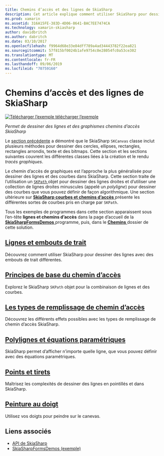 ```yaml
---
title: Chemins d’accès et des lignes de SkiaSharp
description: Cet article explique comment utiliser SkiaSharp pour dessiner des lignes et des tracés graphiques dans les applications Xamarin.Forms et illustre ceci avec l’exemple de code.
ms.prod: xamarin
ms.assetid: 316A15FE-383D-4D06-8641-BAC7EE7474CA
ms.technology: xamarin-skiasharp
author: davidbritch
ms.author: dabritch
ms.date: 03/10/2017
ms.openlocfilehash: f9964d68e33e84dff789a4ad34443782f22ea821
ms.sourcegitcommit: 57f815bf0024b1afe9754c0e28054fc0a53ce302
ms.translationtype: MT
ms.contentlocale: fr-FR
ms.lasthandoff: 09/06/2019
ms.locfileid: "70759160"
---
```

# <a name="skiasharp-lines-and-paths"></a>Chemins d’accès et des lignes de SkiaSharp

[![Télécharger l’exemple](~/media/shared/download.png) télécharger l’exemple](https://docs.microsoft.com/samples/xamarin/xamarin-forms-samples/skiasharpforms-demos)

_Permet de dessiner des lignes et des graphismes chemins d’accès SkiaSharp_

Le [section précédente](~/xamarin-forms/user-interface/graphics/skiasharp/basics/index.md) a démontré que le SkiaSharp `SKCanvas` classe inclut plusieurs méthodes pour dessiner des cercles, ellipses, rectangles, rectangles arrondis, texte et des bitmaps. Cette section et les sections suivantes couvrent les différentes classes liées à la création et le rendu *tracés graphiques*.

Le chemin d’accès de graphiques est l’approche la plus généralisée pour dessiner des lignes et des courbes dans SkiaSharp. Cette section traite de l’utilisation un [ `SKPath` ](xref:SkiaSharp.SKPath) objet pour dessiner des lignes droites et d’utiliser une collection de lignes droites minuscules (appelé un *polyligne*) pour dessiner des courbes que vous pouvez définir de façon algorithmique. Une section ultérieure sur [ **SkiaSharp courbes et chemins d’accès** ](../curves/index.md) présente les différentes sortes de courbes pris en charge par `SKPath`.

Tous les exemples de programmes dans cette section apparaissent sous l’en-tête **lignes et chemins d’accès** dans la page d’accueil de la [ **SkiaSharpFormsDemos** ](https://docs.microsoft.com/samples/xamarin/xamarin-forms-samples/skiasharpforms-demos) programme, puis, dans le [ **Chemins** ](https://github.com/xamarin/xamarin-forms-samples/tree/master/SkiaSharpForms/Demos/Demos/SkiaSharpFormsDemos/Paths) dossier de cette solution.

## <a name="lines-and-stroke-capslinesmd"></a>[Lignes et embouts de trait](lines.md)

Découvrez comment utiliser SkiaSharp pour dessiner des lignes avec des embouts de trait différentes.

## <a name="path-basicspathsmd"></a>[Principes de base du chemin d’accès](paths.md)

Explorez le SkiaSharp `SKPath` objet pour la combinaison de lignes et des courbes.

## <a name="the-path-fill-typesfill-typesmd"></a>[Les types de remplissage de chemin d’accès](fill-types.md)

Découvrez les différents effets possibles avec les types de remplissage de chemin d’accès SkiaSharp.

## <a name="polylines-and-parametric-equationspolylinesmd"></a>[Polylignes et équations paramétriques](polylines.md)

SkiaSharp permet d’afficher n’importe quelle ligne, que vous pouvez définir avec des équations paramétriques.

## <a name="dots-and-dashesdotsmd"></a>[Points et tirets](dots.md)

Maîtrisez les complexités de dessiner des lignes en pointillés et dans SkiaSharp.

## <a name="finger-paintingfinger-paintmd"></a>[Peinture au doigt](finger-paint.md)

Utilisez vos doigts pour peindre sur le canevas.

## <a name="related-links"></a>Liens associés

- [API de SkiaSharp](https://docs.microsoft.com/dotnet/api/skiasharp)
- [SkiaSharpFormsDemos (exemple)](https://docs.microsoft.com/samples/xamarin/xamarin-forms-samples/skiasharpforms-demos)
